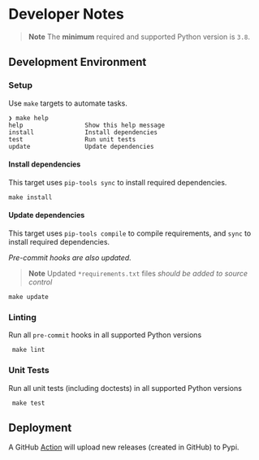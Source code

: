 # Developer Notes

> **Note**
> The **minimum** required and supported Python version is `3.8`.

## Development Environment
### Setup

Use `make` targets to automate tasks.
```shell
❯ make help
help                 Show this help message
install              Install dependencies
test                 Run unit tests
update               Update dependencies
```
#### Install dependencies

This target uses `pip-tools sync` to install required dependencies.
```shell
make install
```

#### Update dependencies

This target uses `pip-tools compile` to compile requirements, and `sync` to install required dependencies.

_Pre-commit hooks are also updated._

> **Note**
> Updated `*requirements.txt` files _should be added to source control_

```shell
make update
```

### Linting

Run all `pre-commit` hooks in all supported Python versions

```shell
 make lint
```

### Unit Tests

Run all unit tests (including doctests) in all supported Python versions

```shell
 make test
```

## Deployment

A GitHub [Action](../.github/workflows/publish.yml) will upload new releases (created in GitHub) to Pypi.
